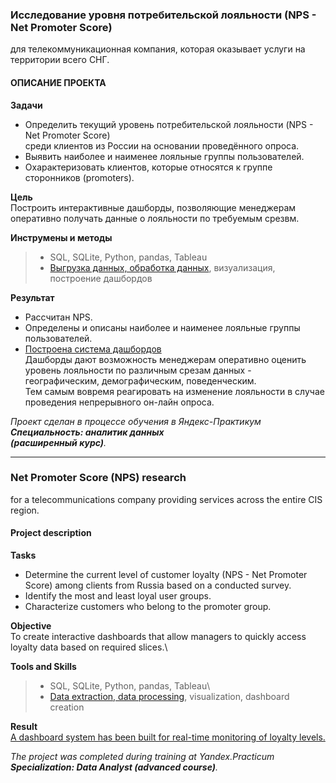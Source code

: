 ### **Исследование уровня потребительской лояльности (NPS - Net Promoter Score)**
для телекоммуникационная компания, которая оказывает услуги на территории всего СНГ.

#### ОПИСАНИЕ ПРОЕКТА
**Задачи**
- Определить текущий уровень потребительской лояльности (NPS - Net Promoter Score)\
среди клиентов из России на основании проведённого опроса.
- Выявить наиболее и наименее лояльные группы пользователей.
- Охарактеризовать клиентов, которые относятся к группе cторонников (promoters).

**Цель**\
Построить интерактивные дашборды, позволяющие менеджерам оперативно получать данные о лояльности по требуемым срезвм.

**Инструмены и методы**
>- SQL, SQLite, Python, pandas, Tableau
>- [Выгрузка данных, обработка данных](https://github.com/HaggPv/Portfolio/blob/main/04_Yandex_8_Net_Promoter_Score_for_Telecom/yandex_8_NPS_for_telecom.ipynb), визуализация, построение дашбордов


**Результат**
- Рассчитан NPS.
- Определены и описаны наиболее и наименее лояльные группы пользователей.
- [Построена система дашбордов](https://public.tableau.com/views/NetPromoterScoreforTelecom/NPSstudy?:language=en-US&:sid=&:redirect=auth&:display_count=n&:origin=viz_share_link)\
Дашборды дают возможность менеджерам оперативно оценить уровень лояльности по различным срезам данных - географическим, демографическим, поведенческим.\
Тем самым вовремя реагировать на изменение лояльности в случае проведения непрерывного он-лайн опроса.

*Проект сделан в процессе обучения в Яндекс-Практикум\
**Специальность: аналитик данных\
(расширенный курс)**.*
________________________

### **Net Promoter Score (NPS) research**
for a telecommunications company providing services across the entire CIS region.

#### **Project description**
**Tasks**
- Determine the current level of customer loyalty (NPS - Net Promoter Score) among clients from Russia based on a conducted survey.
- Identify the most and least loyal user groups.
- Characterize customers who belong to the promoter group.

**Objective**\
To create interactive dashboards that allow managers to quickly access loyalty data based on required slices.\

**Tools and Skills**
>- SQL, SQLite, Python, pandas, Tableau\
>- [Data extraction, data processing](https://github.com/HaggPv/Portfolio/blob/main/Project_8_Net_Promoter_Score_for_Telecom/yandex_8_NPS_for_telecom.ipynb), visualization, dashboard creation



**Result**\
[A dashboard system has been built for real-time monitoring of loyalty levels.](https://public.tableau.com/views/NetPromoterScoreforTelecom/NPSstudy?:language=en-US&:sid=&:redirect=auth&:display_count=n&:origin=viz_share_link)




*The project was completed during training at Yandex.Practicum\
**Specialization: Data Analyst (advanced course)**.*

